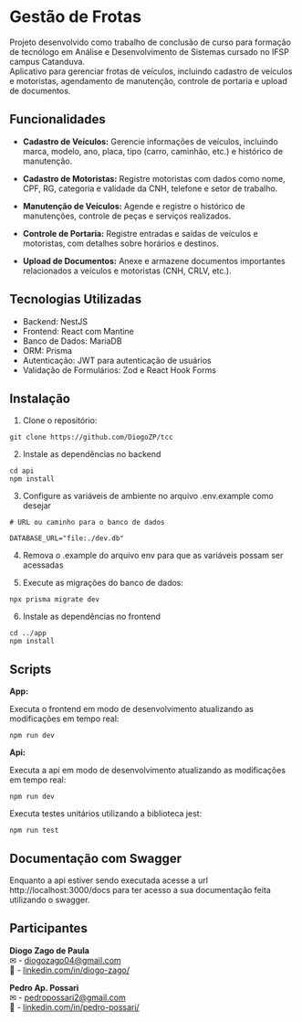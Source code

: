 # Gestão de Frotas

Projeto desenvolvido como trabalho de conclusão de curso para formação de tecnólogo em Análise e Desenvolvimento de Sistemas cursado no IFSP campus Catanduva.  
Aplicativo para gerenciar frotas de veículos, incluindo cadastro de veículos e motoristas, agendamento de manutenção, controle de portaria e upload de documentos.

## Funcionalidades

-   **Cadastro de Veículos:** Gerencie informações de veículos, incluindo marca, modelo, ano, placa, tipo (carro, caminhão, etc.) e histórico de manutenção.

-   **Cadastro de Motoristas:** Registre motoristas com dados como nome, CPF, RG, categoria e validade da CNH, telefone e setor de trabalho.

-   **Manutenção de Veículos:** Agende e registre o histórico de manutenções, controle de peças e serviços realizados.

-   **Controle de Portaria:** Registre entradas e saídas de veículos e motoristas, com detalhes sobre horários e destinos.

-   **Upload de Documentos:** Anexe e armazene documentos importantes relacionados a veículos e motoristas (CNH, CRLV, etc.).

## Tecnologias Utilizadas

-   Backend: NestJS
-   Frontend: React com Mantine
-   Banco de Dados: MariaDB
-   ORM: Prisma
-   Autenticação: JWT para autenticação de usuários
-   Validação de Formulários: Zod e React Hook Forms

## Instalação

1. Clone o repositório:
```console
git clone https://github.com/DiogoZP/tcc
```

2. Instale as dependências no backend
```console
cd api
npm install
```

3. Configure as variáveis de ambiente no arquivo .env.example como desejar
```
# URL ou caminho para o banco de dados

DATABASE_URL="file:./dev.db"
```

4. Remova o .example do arquivo env para que as variáveis possam ser acessadas

5. Execute as migrações do banco de dados:
```console
npx prisma migrate dev
```

6. Instale as dependências no frontend
```console
cd ../app
npm install
```

## Scripts

**App:**

Executa o frontend em modo de desenvolvimento atualizando as modificações em tempo real:
```console
npm run dev
```
**Api:**

Executa a api em modo de desenvolvimento atualizando as modificações em tempo real:
```console
npm run dev
```
Executa testes unitários utilizando a biblioteca jest:
```console
npm run test
```

## Documentação com Swagger
Enquanto a api estiver sendo executada acesse a url http://localhost:3000/docs para ter acesso a sua documentação feita utilizando o swagger.

## Participantes

**Diogo Zago de Paula**  
✉ - diogozago04@gmail.com  
🔗 - [linkedin.com/in/diogo-zago/](https://www.linkedin.com/in/diogo-zago/)

**Pedro Ap. Possari**  
✉ - pedropossari2@gmail.com  
🔗 - [linkedin.com/in/pedro-possari/](https://www.linkedin.com/in/pedro-possari/)


